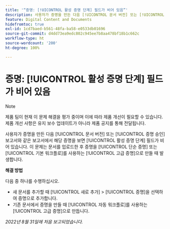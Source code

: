 ```yaml
---
title: '“증명: [!UICONTROL 활성 증명 단계] 필드가 비어 있음”'
description: 사용자가 증명을 만든 다음 [!UICONTROL 문서 버전] 또는 [!UICONTROL 증명 승인] 보고서와 같은 보고서에서 해당 증명을 보면 [!UICONTROL 활성 증명 단계] 필드가 비어 있습니다. 이 문제는 문서를 업로드한 후 증명을 [!UICONTROL 단순 증명] 또는 [!UICONTROL 기본 워크플로]를 사용하는 [!UICONTROL 고급 증명]으로 만들 때 발생합니다.
feature: Digital Content and Documents
hidefromtoc: true
exl-id: 1cd7baed-b561-48fa-ba58-e0533db01696
source-git-commit: d4dd73ea9edc802c945ee7b8aa478bf18b1c662c
workflow-type: ht
source-wordcount: '200'
ht-degree: 100%

---
```


# 증명: [!UICONTROL 활성 증명 단계] 필드가 비어 있음

<!--Requested article. This Known Issue is on the TOC for both Workfront and Workfront Proof.-->

>[!NOTE]
>
>제품 팀이 현재 이 문제 해결을 평가 중이며 이에 따라 제품 개선이 필요할 수 있습니다. 제품 개선 사항은 유지 보수 업데이트가 아니라 제품 공지를 통해 전달됩니다.

사용자가 증명을 만든 다음 [!UICONTROL 문서 버전] 또는 [!UICONTROL 증명 승인] 보고서와 같은 보고서에서 해당 증명을 보면 [!UICONTROL 활성 증명 단계] 필드가 비어 있습니다. 이 문제는 문서를 업로드한 후 증명을 [!UICONTROL 단순 증명] 또는 [!UICONTROL 기본 워크플로]를 사용하는 [!UICONTROL 고급 증명]으로 만들 때 발생합니다.

**해결 방법**

다음 중 하나를 수행하십시오.

* 새 문서를 추가할 때 [!UICONTROL 새로 추가] > [!UICONTROL 증명]을 선택하여 증명으로 추가합니다.
* 기존 문서에서 증명을 만들 때 [!UICONTROL 자동 워크플로]를 사용하는[!UICONTROL 고급 증명]으로 만듭니다.

_2022년 8월 31일에 처음 보고되었습니다._
